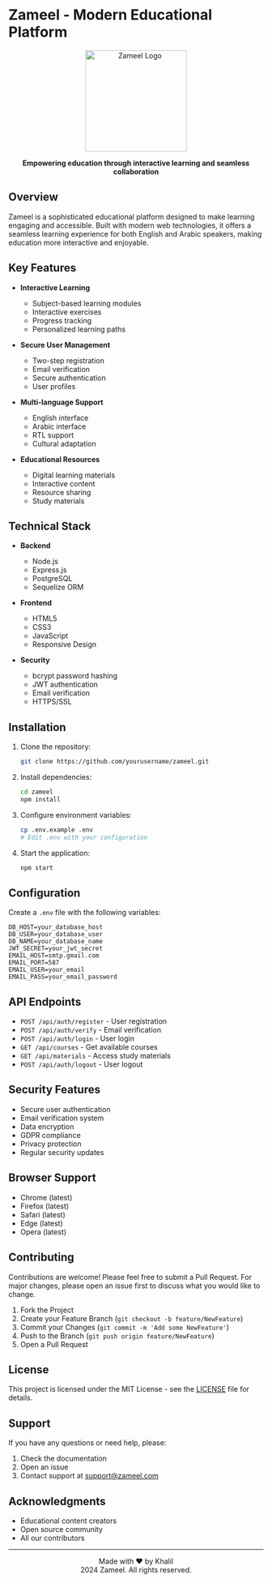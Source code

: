 # Zameel - Modern Educational Platform

<div align="center">
  <img src="public/images/logo.png" alt="Zameel Logo" width="200"/>
  <br>
  <p><strong>Empowering education through interactive learning and seamless collaboration</strong></p>
</div>

## Overview

Zameel is a sophisticated educational platform designed to make learning engaging and accessible. Built with modern web technologies, it offers a seamless learning experience for both English and Arabic speakers, making education more interactive and enjoyable.

## Key Features

- **Interactive Learning**
  - Subject-based learning modules
  - Interactive exercises
  - Progress tracking
  - Personalized learning paths

- **Secure User Management**
  - Two-step registration
  - Email verification
  - Secure authentication
  - User profiles

- **Multi-language Support**
  - English interface
  - Arabic interface
  - RTL support
  - Cultural adaptation

- **Educational Resources**
  - Digital learning materials
  - Interactive content
  - Resource sharing
  - Study materials

## Technical Stack

- **Backend**
  - Node.js
  - Express.js
  - PostgreSQL
  - Sequelize ORM

- **Frontend**
  - HTML5
  - CSS3
  - JavaScript
  - Responsive Design

- **Security**
  - bcrypt password hashing
  - JWT authentication
  - Email verification
  - HTTPS/SSL

## Installation

1. Clone the repository:
   ```bash
   git clone https://github.com/yourusername/zameel.git
   ```

2. Install dependencies:
   ```bash
   cd zameel
   npm install
   ```

3. Configure environment variables:
   ```bash
   cp .env.example .env
   # Edit .env with your configuration
   ```

4. Start the application:
   ```bash
   npm start
   ```

## Configuration

Create a `.env` file with the following variables:

```env
DB_HOST=your_database_host
DB_USER=your_database_user
DB_NAME=your_database_name
JWT_SECRET=your_jwt_secret
EMAIL_HOST=smtp.gmail.com
EMAIL_PORT=587
EMAIL_USER=your_email
EMAIL_PASS=your_email_password
```

## API Endpoints

- `POST /api/auth/register` - User registration
- `POST /api/auth/verify` - Email verification
- `POST /api/auth/login` - User login
- `GET /api/courses` - Get available courses
- `GET /api/materials` - Access study materials
- `POST /api/auth/logout` - User logout

## Security Features

- Secure user authentication
- Email verification system
- Data encryption
- GDPR compliance
- Privacy protection
- Regular security updates

## Browser Support

- Chrome (latest)
- Firefox (latest)
- Safari (latest)
- Edge (latest)
- Opera (latest)

## Contributing

Contributions are welcome! Please feel free to submit a Pull Request. For major changes, please open an issue first to discuss what you would like to change.

1. Fork the Project
2. Create your Feature Branch (`git checkout -b feature/NewFeature`)
3. Commit your Changes (`git commit -m 'Add some NewFeature'`)
4. Push to the Branch (`git push origin feature/NewFeature`)
5. Open a Pull Request

## License

This project is licensed under the MIT License - see the [LICENSE](LICENSE) file for details.

## Support

If you have any questions or need help, please:
1. Check the documentation
2. Open an issue
3. Contact support at support@zameel.com

## Acknowledgments

- Educational content creators
- Open source community
- All our contributors

---

<div align="center">
  Made with ❤️ by Khalil
  <br>
  2024 Zameel. All rights reserved.
</div>
